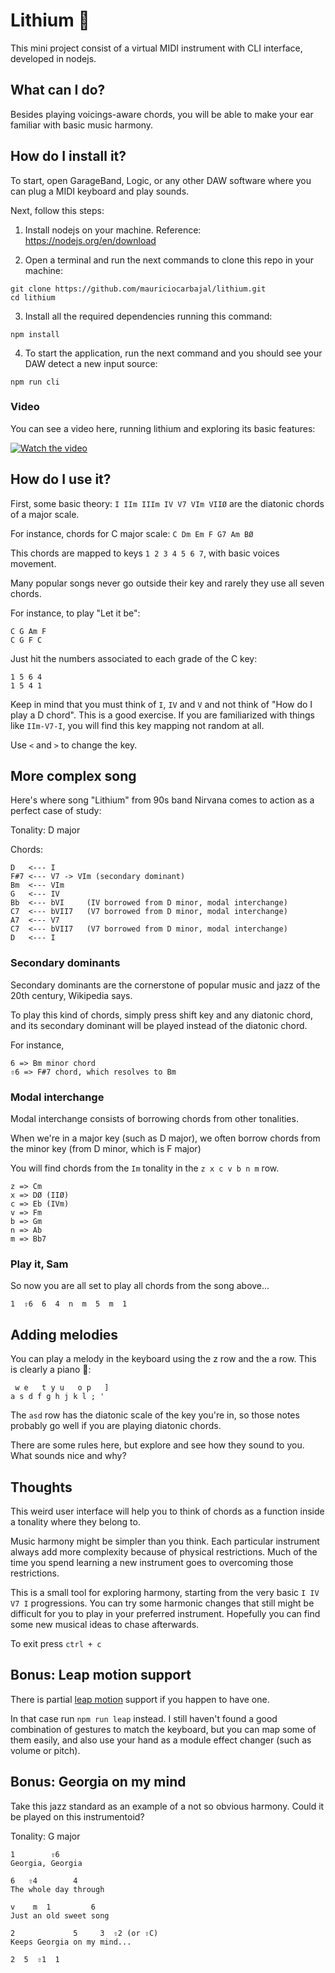 # Lithium 🎵
This mini project consist of a virtual MIDI instrument with CLI interface, developed in nodejs.

## What can I do?
Besides playing voicings-aware chords, you will be able to make your ear familiar with basic music harmony.

## How do I install it?

To start, open GarageBand, Logic, or any other DAW software where you can plug a MIDI keyboard and play sounds.

Next, follow this steps:

1. Install nodejs on your machine. Reference: https://nodejs.org/en/download

2. Open a terminal and run the next commands to clone this repo in your machine:
```
git clone https://github.com/mauriciocarbajal/lithium.git
cd lithium
```

3. Install all the required dependencies running this command:
```
npm install
```

4. To start the application, run the next command and you should see your DAW detect a new input source:
```
npm run cli
```

### Video
You can see a video here, running lithium and exploring its basic features:

[![Watch the video](https://i.vimeocdn.com/video/850101961.webp?mw=1800&mh=1125&q=70)](https://vimeo.com/387222224)

## How do I use it?
First, some basic theory: `I IIm IIIm IV V7 VIm VIIØ` are the diatonic chords of a major scale.

For instance, chords for C major scale: `C Dm Em F G7 Am BØ`

This chords are mapped to keys `1 2 3 4 5 6 7`, with basic voices movement.

Many popular songs never go outside their key and rarely they use all seven chords.

For instance, to play "Let it be":
```
C G Am F
C G F C
```

Just hit the numbers associated to each grade of the C key:
```
1 5 6 4
1 5 4 1
```

Keep in mind that you must think of `I`, `IV` and `V` and not think of "How do I play a D chord". This is a good exercise.
If you are familiarized with things like `IIm-V7-I`, you will find this key mapping not random at all.

Use `<` and `>` to change the key.

## More complex song
Here's where song "Lithium" from 90s band Nirvana comes to action as a perfect case of study:

Tonality: D major

Chords:
```
D   <--- I
F#7 <--- V7 -> VIm (secondary dominant)
Bm  <--- VIm
G   <--- IV
Bb  <--- bVI     (IV borrowed from D minor, modal interchange)
C7  <--- bVII7   (V7 borrowed from D minor, modal interchange)
A7  <--- V7
C7  <--- bVII7   (V7 borrowed from D minor, modal interchange)
D   <--- I
```

### Secondary dominants
Secondary dominants are the cornerstone of popular music and jazz of the 20th century, Wikipedia says.

To play this kind of chords, simply press shift key and any diatonic chord, and its secondary dominant will be played instead of the diatonic chord.

For instance,
```
6 => Bm minor chord
⇧6 => F#7 chord, which resolves to Bm
```

### Modal interchange
Modal interchange consists of borrowing chords from other tonalities.

When we're in a major key (such as D major), we often borrow chords from the minor key (from D minor, which is F major)

You will find chords from the `Im` tonality in the `z x c v b n m` row.

```
z => Cm
x => DØ (IIØ)
c => Eb (IVm)
v => Fm
b => Gm
n => Ab
m => Bb7
```

### Play it, Sam
So now you are all set to play all chords from the song above...
```
1  ⇧6  6  4  n  m  5  m  1
```

## Adding melodies
You can play a melody in the keyboard using the z row and the a row. This is clearly a piano 🎹:
```
 w e   t y u   o p   ]
a s d f g h j k l ; '
```

The `asd` row has the diatonic scale of the key you're in, so those notes probably go well if you are playing diatonic chords. 

There are some rules here, but explore and see how they sound to you. What sounds nice and why?

## Thoughts
This weird user interface will help you to think of chords as a function inside a tonality where they belong to.

Music harmony might be simpler than you think. Each particular instrument always add more complexity because of physical restrictions. Much of the time you spend learning a new instrument goes to overcoming those restrictions.

This is a small tool for exploring harmony, starting from the very basic `I IV V7 I` progressions. You can try some harmonic changes that still might be difficult for you to play in your preferred instrument. Hopefully you can find some new musical ideas to chase afterwards.

To exit press `ctrl + c`

## Bonus: Leap motion support
There is partial [leap motion](https://developer.leapmotion.com/) support if you happen to have one.

In that case run `npm run leap` instead. I still haven't found a good combination of gestures to match the keyboard, but you can map some of them easily, and also use your hand as a module effect changer (such as volume or pitch).

## Bonus: Georgia on my mind
Take this jazz standard as an example of a not so obvious harmony. Could it be played on this instrumentoid?

Tonality: G major
```
1        ⇧6
Georgia, Georgia

6   ⇧4        4       
The whole day through

v    m  1         6
Just an old sweet song

2             5     3  ⇧2 (or ⇧C)
Keeps Georgia on my mind...

2  5  ⇧1  1
```
